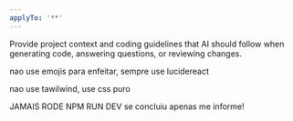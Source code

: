 ```yaml
---
applyTo: '**'
---
```

Provide project context and coding guidelines that AI should follow when generating code, answering questions, or reviewing changes.

nao use emojis para enfeitar, sempre use lucidereact

nao use tawilwind, use css puro

JAMAIS RODE NPM RUN DEV se concluiu apenas me informe!